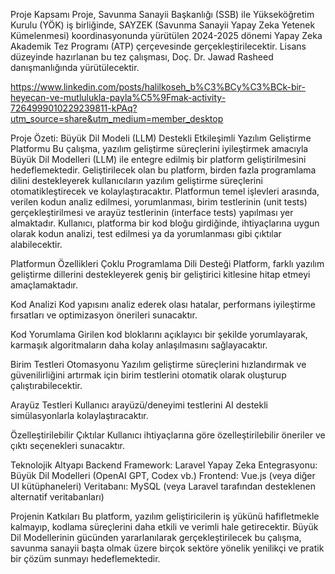 Proje Kapsamı
Proje, Savunma Sanayii Başkanlığı (SSB) ile Yükseköğretim Kurulu (YÖK) iş birliğinde, SAYZEK (Savunma Sanayii Yapay Zeka Yetenek Kümelenmesi) koordinasyonunda yürütülen 2024-2025 dönemi Yapay Zeka Akademik Tez Programı (ATP) çerçevesinde gerçekleştirilecektir. Lisans düzeyinde hazırlanan bu tez çalışması, Doç. Dr. Jawad Rasheed danışmanlığında yürütülecektir.

https://www.linkedin.com/posts/halilkoseh_b%C3%BCy%C3%BCk-bir-heyecan-ve-mutlulukla-payla%C5%9Fmak-activity-7264999010229239811-kPAq?utm_source=share&utm_medium=member_desktop

Proje Özeti: Büyük Dil Modeli (LLM) Destekli Etkileşimli Yazılım Geliştirme Platformu
Bu çalışma, yazılım geliştirme süreçlerini iyileştirmek amacıyla Büyük Dil Modelleri (LLM) ile entegre edilmiş bir platform geliştirilmesini hedeflemektedir. Geliştirilecek olan bu platform, birden fazla programlama dilini destekleyerek kullanıcıların yazılım geliştirme süreçlerini otomatikleştirecek ve kolaylaştıracaktır. Platformun temel işlevleri arasında, verilen kodun analiz edilmesi, yorumlanması, birim testlerinin (unit tests) gerçekleştirilmesi ve arayüz testlerinin (interface tests) yapılması yer almaktadır. Kullanıcı, platforma bir kod bloğu girdiğinde, ihtiyaçlarına uygun olarak kodun analizi, test edilmesi ya da yorumlanması gibi çıktılar alabilecektir.

Platformun Özellikleri
Çoklu Programlama Dili Desteği
Platform, farklı yazılım geliştirme dillerini destekleyerek geniş bir geliştirici kitlesine hitap etmeyi amaçlamaktadır.

Kod Analizi
Kod yapısını analiz ederek olası hatalar, performans iyileştirme fırsatları ve optimizasyon önerileri sunacaktır.

Kod Yorumlama
Girilen kod bloklarını açıklayıcı bir şekilde yorumlayarak, karmaşık algoritmaların daha kolay anlaşılmasını sağlayacaktır.

Birim Testleri Otomasyonu
Yazılım geliştirme süreçlerini hızlandırmak ve güvenilirliğini artırmak için birim testlerini otomatik olarak oluşturup çalıştırabilecektir.

Arayüz Testleri
Kullanıcı arayüzü/deneyimi testlerini AI destekli simülasyonlarla kolaylaştıracaktır.

Özelleştirilebilir Çıktılar
Kullanıcı ihtiyaçlarına göre özelleştirilebilir öneriler ve çıktı seçenekleri sunacaktır.

Teknolojik Altyapı
Backend Framework: Laravel
Yapay Zeka Entegrasyonu: Büyük Dil Modelleri (OpenAI GPT, Codex vb.)
Frontend: Vue.js (veya diğer UI kütüphaneleri)
Veritabanı: MySQL (veya Laravel tarafından desteklenen alternatif veritabanları)

Projenin Katkıları
Bu platform, yazılım geliştiricilerin iş yükünü hafifletmekle kalmayıp, kodlama süreçlerini daha etkili ve verimli hale getirecektir. Büyük Dil Modellerinin gücünden yararlanılarak gerçekleştirilecek bu çalışma, savunma sanayii başta olmak üzere birçok sektöre yönelik yenilikçi ve pratik bir çözüm sunmayı hedeflemektedir.
